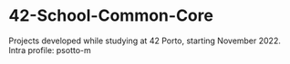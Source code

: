 # 42-School-Common-Core
Projects developed while studying at 42 Porto, starting November 2022.
Intra profile: psotto-m
